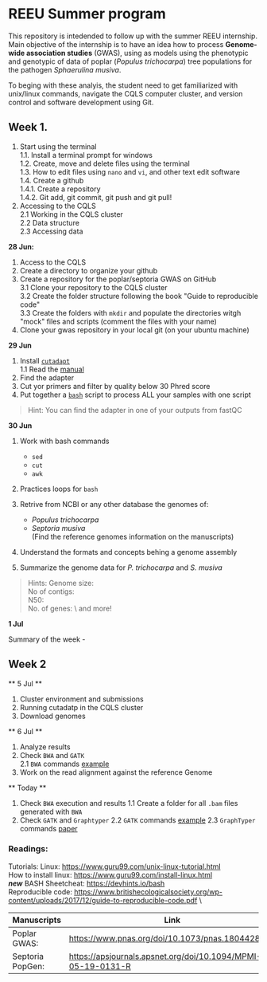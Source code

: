 # REEU Summer program

This repository is intedended to follow up with the summer REEU internship. 
Main objective of the internship is to have an idea how to process **Genome-wide association studies** (GWAS), using as models using the phenotypic and genotypic of data of poplar (_Populus trichocarpa_) tree populations for the pathogen _Sphaerulina musiva_.

To beging with these analyis, the student need to get familiarized with unix/linux commands, navigate the CQLS computer cluster, and version control and software development using Git.

## Week 1.
1. Start using the terminal \
1.1. Install a terminal prompt for windows \
1.2. Create, move and delete files using the terminal \
1.3. How to edit files using `nano` and `vi`, and other text edit software \
1.4. Create a github \
1.4.1. Create a repository \
1.4.2. Git add, git commit, git push and git pull! 
2. Accessing to the CQLS \
2.1 Working in the CQLS cluster \
2.2 Data structure \
2.3 Accessing data 


**28 Jun:**
1. Access to the CQLS 
2. Create a directory to organize your github 
3. Create a repository for the poplar/septoria GWAS on GitHub \
3.1 Clone your repository to the CQLS cluster \
3.2 Create the folder structure following the book "Guide to reproducible code" \
3.3 Create the folders with `mkdir` and populate the directories witgh "mock" files and scripts (comment the files with your name) 
4. Clone your gwas repository in your local git (on your ubuntu machine)

**29 Jun**
1. Install [`cutadapt`](https://cutadapt.readthedocs.io/en/stable/) \
1.1 Read the [manual](https://cutadapt.readthedocs.io/en/stable/guide.html) 
2. Find the adapter 
3. Cut yor primers and filter by quality below 30 Phred score
4. Put together a [`bash`](https://www.gnu.org/software/bash/) script to process ALL your samples with one script
> Hint: You can find the adapter in one of your outputs from fastQC

**30 Jun**
1. Work with bash commands
      - `sed`
      - `cut`
      - `awk`
2. Practices loops for `bash`


1. Retrive from NCBI or any other database the genomes of:
      - _Populus trichocarpa_
      - _Septoria musiva_ \
      (Find the reference genomes information on the manuscripts)
2. Understand the formats and concepts behing a genome assembly
3. Summarize the genome data for _P. trichocarpa_ and _S. musiva_
> Hints:
Genome size: \
No of contigs: \
N50:\
No. of genes: \ 
and more! 

**1 Jul**

Summary of the week - 

## Week 2

** 5 Jul **

1. Cluster environment and submissions
2. Running cutadatp in the CQLS cluster
3. Download genomes

** 6 Jul **
1. Analyze results
2. Check `BWA` and `GATK` \
2.1 `BWA` commands [example](https://userweb.eng.gla.ac.uk/umer.ijaz/bioinformatics/BWA_tutorial.pdf)
3. Work on the read alignment against the reference Genome

** Today **
1. Check `BWA` execution and results
1.1 Create a folder for all `.bam` files generated with `BWA`
2. Check `GATK` and `Graphtyper`
2.2 `GATK` commands [example](https://gatk.broadinstitute.org/hc/en-us/articles/360036194592-Getting-started-with-GATK4)
2.3 `GraphTyper` commands [paper](https://www.nature.com/articles/s41467-019-13341-9)

### Readings:
Tutorials: 
Linux: https://www.guru99.com/unix-linux-tutorial.html \
How to install linux: https://www.guru99.com/install-linux.html \
***new*** BASH Sheetcheat: https://devhints.io/bash \
Reproducible code: https://www.britishecologicalsociety.org/wp-content/uploads/2017/12/guide-to-reproducible-code.pdf \

|Manuscripts | Link|
|--|--|
|Poplar GWAS: | https://www.pnas.org/doi/10.1073/pnas.1804428115 |
|Septoria PopGen: |https://apsjournals.apsnet.org/doi/10.1094/MPMI-05-19-0131-R |
      
      
